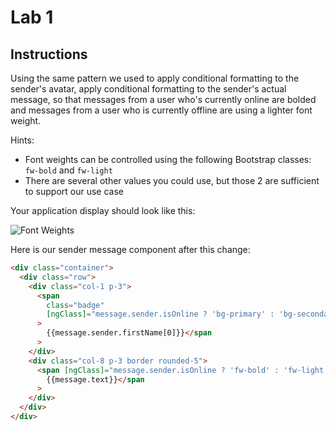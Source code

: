 # Lab 1

## Instructions

Using the same pattern we used to apply conditional formatting to the sender's
avatar, apply conditional formatting to the sender's actual message, so that
messages from a user who's currently online are bolded and messages from a user
who is currently offline are using a lighter font weight.

Hints:

- Font weights can be controlled using the following Bootstrap classes:
  `fw-bold` and `fw-light`
- There are several other values you could use, but those 2 are sufficient to
  support our use case

Your application display should look like this:

![Font Weights](ng-messaging-font-weights.png)

Here is our sender message component after this change:

```html
<div class="container">
  <div class="row">
    <div class="col-1 p-3">
      <span
        class="badge"
        [ngClass]="message.sender.isOnline ? 'bg-primary' : 'bg-secondary'"
      >
        {{message.sender.firstName[0]}}</span
      >
    </div>
    <div class="col-8 p-3 border rounded-5">
      <span [ngClass]="message.sender.isOnline ? 'fw-bold' : 'fw-light'">
        {{message.text}}</span
      >
    </div>
  </div>
</div>
```
